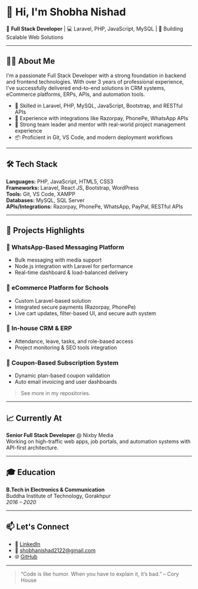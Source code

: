 # 👋 Hi, I'm Shobha Nishad

🎯 **Full Stack Developer** | 💻 Laravel, PHP, JavaScript, MySQL | 🚀 Building Scalable Web Solutions

---

## 👩‍💻 About Me

I'm a passionate Full Stack Developer with a strong foundation in backend and frontend technologies. With over 3 years of professional experience, I’ve successfully delivered end-to-end solutions in CRM systems, eCommerce platforms, ERPs, APIs, and automation tools.

- 🔧 Skilled in Laravel, PHP, MySQL, JavaScript, Bootstrap, and RESTful APIs
- 🧩 Experience with integrations like Razorpay, PhonePe, WhatsApp APIs
- 👥 Strong team leader and mentor with real-world project management experience
- 📦 Proficient in Git, VS Code, and modern deployment workflows

---

## 🛠️ Tech Stack

**Languages:** PHP, JavaScript, HTML5, CSS3  
**Frameworks:** Laravel, React JS, Bootstrap, WordPress  
**Tools:** Git, VS Code, XAMPP  
**Databases:** MySQL, SQL Server  
**APIs/Integrations:** Razorpay, PhonePe, WhatsApp, PayPal, RESTful APIs

---

## 🧩 Projects Highlights

### 🔹 WhatsApp-Based Messaging Platform
- Bulk messaging with media support
- Node.js integration with Laravel for performance
- Real-time dashboard & load-balanced delivery

### 🔹 eCommerce Platform for Schools
- Custom Laravel-based solution
- Integrated secure payments (Razorpay, PhonePe)
- Live cart updates, filter-based UI, and secure auth system

### 🔹 In-house CRM & ERP
- Attendance, leave, tasks, and role-based access
- Project monitoring & SEO tools integration

### 🔹 Coupon-Based Subscription System
- Dynamic plan-based coupon validation
- Auto email invoicing and user dashboards

> See more in my repositories.

---

## 📈 Currently At

**Senior Full Stack Developer** @ Nixby Media  
Working on high-traffic web apps, job portals, and automation systems with API-first architecture.

---

## 🎓 Education

**B.Tech in Electronics & Communication**  
Buddha Institute of Technology, Gorakhpur  
*2016 – 2020*

---

## 📫 Let's Connect

- 💼 [LinkedIn](https://www.linkedin.com/in/shobha-nishad030599)
- 📧 shobhanishad2122@gmail.com
- 🌐 [GitHub](https://github.com/your-username)

---

> “Code is like humor. When you have to explain it, it’s bad.” – Cory House
